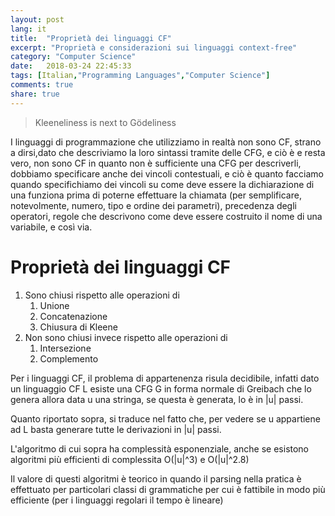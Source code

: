 ```yaml
---
layout: post
lang: it
title:  "Proprietà dei linguaggi CF"
excerpt: "Proprietà e considerazioni sui linguaggi context-free"
category: "Computer Science"
date:   2018-03-24 22:45:33
tags: [Italian,"Programming Languages","Computer Science"]
comments: true
share: true
---
```

   
> Kleeneliness is next to Gödeliness 

I linguaggi di programmazione che utilizziamo in realtà non sono CF, strano a dirsi,dato che descriviamo la loro sintassi tramite delle CFG, e ciò è e resta vero, non sono CF in quanto non è sufficiente una CFG per descriverli, dobbiamo specificare anche dei vincoli contestuali, e ciò è quanto facciamo quando specifichiamo dei vincoli su come deve essere la dichiarazione di una funziona prima di poterne effettuare la chiamata (per semplificare, notevolmente, numero, tipo e ordine dei parametri), precedenza degli operatori, regole che descrivono come deve essere costruito il nome di una variabile, e così via.


# Proprietà dei linguaggi CF
1. Sono chiusi rispetto alle operazioni di
    1. Unione
    2. Concatenazione
    3. Chiusura di Kleene
2. Non sono chiusi invece rispetto alle operazioni di
    1. Intersezione
    2. Complemento

Per i linguaggi CF, il problema di appartenenza risula decidibile, infatti dato un linguaggio CF L esiste una CFG G in forma normale di Greibach che lo genera allora data u una stringa, se questa è generata, lo è in \|u\| passi.

Quanto riportato sopra, si traduce nel fatto che, per vedere se u appartiene ad L basta generare tutte le derivazioni in \|u\| passi.

L'algoritmo di cui sopra ha complessità esponenziale, anche se esistono algoritmi più efficienti di complessita O(\|u\|^3) e O(\|u\|^2.8)

Il valore di questi algoritmi è teorico in quando il parsing nella pratica è effettuato per particolari classi di grammatiche per cui è fattibile in modo più efficiente (per i linguaggi regolari il tempo è lineare)
